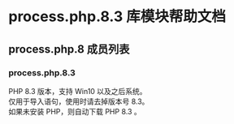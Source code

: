 # process.php.8.3 库模块帮助文档

<a id="process.php.8"></a>
## process.php.8 成员列表


<a id="process.php.8.3"></a>
### process.php.8.3 
 PHP 8.3 版本，支持 Win10 以及之后系统。  
仅用于导入语句，使用时请去掉版本号 8.3。  
如果未安装 PHP，则自动下载 PHP 8.3 。
